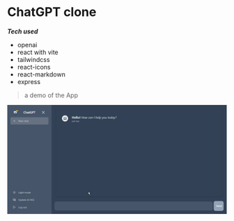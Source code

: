 # ChatGPT clone

***Tech used***
  - openai
  - react with vite
  - tailwindcss
  - react-icons
  - react-markdown
  - express
> a demo of the App

  <img src="screenshots/demo.gif" width="800px" alt="android icon"/>